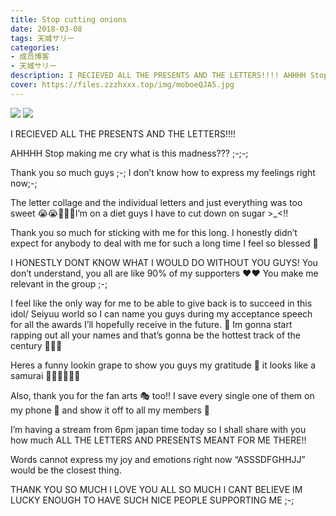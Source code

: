 ```yaml
---
title: Stop cutting onions
date: 2018-03-08
tags: 天城サリー
categories: 
- 成员博客
- 天城サリー
description: I RECIEVED ALL THE PRESENTS AND THE LETTERS!!!! AHHHH Stop making me cry what is this madness??? ;-;-;Thank you so much guys ;-; I don’t know how to express my feelings right now;-; The letter coll...
cover: https://files.zzzhxxx.top/img/moboeQJA5.jpg 
---
```

![](https://files.zzzhxxx.top/img/moboeQJA5.jpg)
![](https://files.zzzhxxx.top/img/mobsgo3co.jpg)



I RECIEVED ALL THE PRESENTS AND THE LETTERS!!!! 


AHHHH Stop making me cry what is this madness??? ;-;-;


Thank you so much guys ;-; I don’t know how to express my feelings right now;-; 


The letter collage and the individual letters and just everything was too sweet 😭😭🍇🍇🍇I’m on a diet guys I have to cut down on sugar >_<!!


Thank you so much for sticking with me for this long. I honestly didn’t expect for anybody to deal with me for such a long time I feel so blessed 🎂


I HONESTLY DONT KNOW WHAT I WOULD DO WITHOUT YOU GUYS! You don’t understand, you all are like 90% of my supporters ❤️❤️ You make me relevant in the group ;-; 


I feel like the only way for me to be able to give back is to succeed in this idol/ Seiyuu world so I can name you guys during my acceptance speech for all the awards I’ll hopefully receive in the future. 🎊 Im gonna start rapping out all your names and that’s gonna be the hottest track of the century 🎤🎤🎤




Heres a funny lookin grape to show you guys my gratitude 🙏 it looks like a samurai 👶🏻👶🏻👶🏻 


Also, thank you for the fan arts 🎭 too!! I save every single one of them on my phone 📱 and show it off to all my members 👸 


I’m having a stream from 6pm japan time today so I shall share with you how much ALL THE LETTERS AND PRESENTS MEANT FOR ME THERE!! 


Words cannot express my joy and emotions right now “ASSSDFGHHJJ” would be the closest thing. 


THANK YOU SO MUCH I LOVE YOU ALL SO MUCH I CANT BELIEVE IM LUCKY ENOUGH TO HAVE SUCH NICE PEOPLE SUPPORTING ME ;-; 









